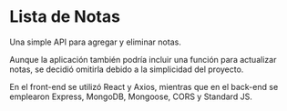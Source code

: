 # Lista de Notas

Una simple API para agregar y eliminar notas.

Aunque la aplicación también podría incluir una función para actualizar notas, se decidió omitirla debido a la simplicidad del proyecto.

En el front-end se utilizó React y Axios, mientras que en el back-end se emplearon Express, MongoDB, Mongoose, CORS y Standard JS.


